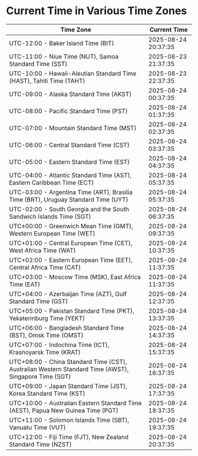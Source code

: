 # Current Time in Various Time Zones

| Time Zone | Current Time |
|-----------|--------------|
| UTC-12:00 - Baker Island Time (BIT) | 2025-08-24 20:37:35 |
| UTC-11:00 - Niue Time (NUT), Samoa Standard Time (SST) | 2025-08-23 21:37:35 |
| UTC-10:00 - Hawaii-Aleutian Standard Time (HAST), Tahiti Time (TAHT) | 2025-08-23 22:37:35 |
| UTC-09:00 - Alaska Standard Time (AKST) | 2025-08-24 00:37:35 |
| UTC-08:00 - Pacific Standard Time (PST) | 2025-08-24 01:37:35 |
| UTC-07:00 - Mountain Standard Time (MST) | 2025-08-24 02:37:35 |
| UTC-06:00 - Central Standard Time (CST) | 2025-08-24 03:37:35 |
| UTC-05:00 - Eastern Standard Time (EST) | 2025-08-24 04:37:35 |
| UTC-04:00 - Atlantic Standard Time (AST), Eastern Caribbean Time (ECT) | 2025-08-24 05:37:35 |
| UTC-03:00 - Argentina Time (ART), Brasília Time (BRT), Uruguay Standard Time (UYT) | 2025-08-24 05:37:35 |
| UTC-02:00 - South Georgia and the South Sandwich Islands Time (SGT) | 2025-08-24 06:37:35 |
| UTC±00:00 - Greenwich Mean Time (GMT), Western European Time (WET) | 2025-08-24 09:37:35 |
| UTC+01:00 - Central European Time (CET), West Africa Time (WAT) | 2025-08-24 10:37:35 |
| UTC+02:00 - Eastern European Time (EET), Central Africa Time (CAT) | 2025-08-24 11:37:35 |
| UTC+03:00 - Moscow Time (MSK), East Africa Time (EAT) | 2025-08-24 11:37:35 |
| UTC+04:00 - Azerbaijan Time (AZT), Gulf Standard Time (GST) | 2025-08-24 12:37:35 |
| UTC+05:00 - Pakistan Standard Time (PKT), Yekaterinburg Time (YEKT) | 2025-08-24 13:37:35 |
| UTC+06:00 - Bangladesh Standard Time (BST), Omsk Time (OMST) | 2025-08-24 14:37:35 |
| UTC+07:00 - Indochina Time (ICT), Krasnoyarsk Time (KRAT) | 2025-08-24 15:37:35 |
| UTC+08:00 - China Standard Time (CST), Australian Western Standard Time (AWST), Singapore Time (SGT) | 2025-08-24 16:37:35 |
| UTC+09:00 - Japan Standard Time (JST), Korea Standard Time (KST) | 2025-08-24 17:37:35 |
| UTC+10:00 - Australian Eastern Standard Time (AEST), Papua New Guinea Time (PGT) | 2025-08-24 18:37:35 |
| UTC+11:00 - Solomon Islands Time (SBT), Vanuatu Time (VUT) | 2025-08-24 19:37:35 |
| UTC+12:00 - Fiji Time (FJT), New Zealand Standard Time (NZST) | 2025-08-24 20:37:35 |
